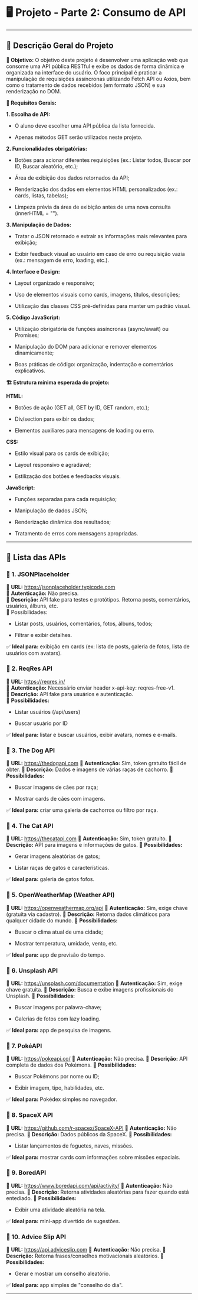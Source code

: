 # 🖥️ Projeto - Parte 2: Consumo de API

---

## 🔹 Descrição Geral do Projeto
**🎯 Objetivo:**
O objetivo deste projeto é desenvolver uma aplicação web que consome uma API pública RESTful e exibe os dados de forma dinâmica e organizada na interface do usuário. O foco principal é praticar a manipulação de requisições assíncronas utilizando Fetch API ou Axios, bem como o tratamento de dados recebidos (em formato JSON) e sua renderização no DOM.

**📜 Requisitos Gerais:**

**1. Escolha de API:**

- O aluno deve escolher uma API pública da lista fornecida.

- Apenas métodos GET serão utilizados neste projeto.

**2. Funcionalidades obrigatórias:**

- Botões para acionar diferentes requisições (ex.: Listar todos, Buscar por ID, Buscar aleatório, etc.);

- Área de exibição dos dados retornados da API;

- Renderização dos dados em elementos HTML personalizados (ex.: cards, listas, tabelas);

- Limpeza prévia da área de exibição antes de uma nova consulta (innerHTML = "").

**3. Manipulação de Dados:**

- Tratar o JSON retornado e extrair as informações mais relevantes para exibição;

- Exibir feedback visual ao usuário em caso de erro ou requisição vazia (ex.: mensagem de erro, loading, etc.).

**4. Interface e Design:**

- Layout organizado e responsivo;

- Uso de elementos visuais como cards, imagens, títulos, descrições;

- Utilização das classes CSS pré-definidas para manter um padrão visual.

**5. Código JavaScript:**

- Utilização obrigatória de funções assíncronas (async/await) ou Promises;

- Manipulação do DOM para adicionar e remover elementos dinamicamente;

- Boas práticas de código: organização, indentação e comentários explicativos.

**🏗️ Estrutura mínima esperada do projeto:**

**HTML:**
- Botões de ação (GET all, GET by ID, GET random, etc.);

- Div/section para exibir os dados;

- Elementos auxiliares para mensagens de loading ou erro.

**CSS:**
- Estilo visual para os cards de exibição;

- Layout responsivo e agradável;

- Estilização dos botões e feedbacks visuais.

**JavaScript:**
- Funções separadas para cada requisição;

- Manipulação de dados JSON;

- Renderização dinâmica dos resultados;

- Tratamento de erros com mensagens apropriadas.

---

## 🔹 Lista das APIs 

### 🔗 1. JSONPlaceholder
🔸 **URL:** https://jsonplaceholder.typicode.com <br>
🔸 **Autenticação:** Não precisa. <br>
🔸 **Descrição:** API fake para testes e protótipos. Retorna posts, comentários, usuários, álbuns, etc. <br>
🔸 Possibilidades: <br>

- Listar posts, usuários, comentários, fotos, álbuns, todos;

- Filtrar e exibir detalhes.

✅ **Ideal para:** exibição em cards (ex: lista de posts, galeria de fotos, lista de usuários com avatars).

### 🔗 2. ReqRes API
🔸 **URL:** https://reqres.in/ <br>
🔸 **Autenticação:** Necessário enviar header x-api-key: reqres-free-v1. <br>
🔸 **Descrição:** API fake para usuários e autenticação. <br>
🔸 **Possibilidades:** <br>

- Listar usuários (/api/users)

- Buscar usuário por ID

✅ **Ideal para:** listar e buscar usuários, exibir avatars, nomes e e-mails.

### 🔗 3. The Dog API
🔸 **URL:** https://thedogapi.com
🔸 **Autenticação:** Sim, token gratuito fácil de obter.
🔸 **Descrição:** Dados e imagens de várias raças de cachorro.
🔸 **Possibilidades:**

- Buscar imagens de cães por raça;

- Mostrar cards de cães com imagens.

✅ **Ideal para:** criar uma galeria de cachorros ou filtro por raça.

### 🔗 4. The Cat API
🔸 **URL:** https://thecatapi.com
🔸 **Autenticação:** Sim, token gratuito.
🔸 **Descrição:** API para imagens e informações de gatos.
🔸 **Possibilidades:**

- Gerar imagens aleatórias de gatos;

- Listar raças de gatos e características.

✅ **Ideal para:** galeria de gatos fofos.

### 🔗 5. OpenWeatherMap (Weather API)
🔸 **URL:** https://openweathermap.org/api
🔸 **Autenticação:** Sim, exige chave (gratuita via cadastro).
🔸 **Descrição:** Retorna dados climáticos para qualquer cidade do mundo.
🔸 **Possibilidades:**

- Buscar o clima atual de uma cidade;

- Mostrar temperatura, umidade, vento, etc.

✅ **Ideal para:** app de previsão do tempo.

### 🔗 6. Unsplash API
🔸 **URL:** https://unsplash.com/documentation
🔸 **Autenticação:** Sim, exige chave gratuita.
🔸 **Descrição:** Busca e exibe imagens profissionais do Unsplash.
🔸 **Possibilidades:**

- Buscar imagens por palavra-chave;

- Galerias de fotos com lazy loading.

✅ **Ideal para:** app de pesquisa de imagens.

### 🔗 7. PokéAPI
🔸 **URL:** https://pokeapi.co/
🔸 **Autenticação:** Não precisa.
🔸 **Descrição:** API completa de dados dos Pokémons.
🔸 **Possibilidades:**

- Buscar Pokémons por nome ou ID;

- Exibir imagem, tipo, habilidades, etc.

✅ **Ideal para:** Pokédex simples no navegador.

### 🔗 8. SpaceX API
🔸 **URL:** https://github.com/r-spacex/SpaceX-API
🔸 **Autenticação:** Não precisa.
🔸 **Descrição:** Dados públicos da SpaceX.
🔸 **Possibilidades:**

- Listar lançamentos de foguetes, naves, missões.

✅ **Ideal para:** mostrar cards com informações sobre missões espaciais.

### 🔗 9. BoredAPI
🔸 **URL:** https://www.boredapi.com/api/activity/
🔸 **Autenticação:** Não precisa.
🔸 **Descrição:** Retorna atividades aleatórias para fazer quando está entediado.
🔸 **Possibilidades:**

- Exibir uma atividade aleatória na tela.

✅ **Ideal para:** mini-app divertido de sugestões.

### 🔗 10. Advice Slip API
🔸 **URL:** https://api.adviceslip.com
🔸 **Autenticação:** Não precisa.
🔸 **Descrição:** Retorna frases/conselhos motivacionais aleatórios.
🔸 **Possibilidades:**

- Gerar e mostrar um conselho aleatório.

✅ **Ideal para:** app simples de "conselho do dia".

---
